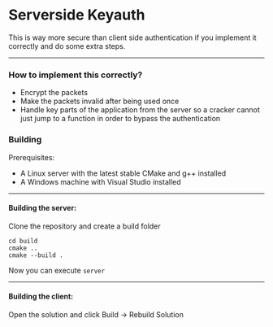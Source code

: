 Serverside Keyauth
====
This is way more secure than client side authentication if you implement it correctly and do some extra steps.

- - - -

### How to implement this correctly?
- Encrypt the packets
- Make the packets invalid after being used once
- Handle key parts of the application from the server so a cracker cannot just jump to a function in order to bypass the authentication

### Building

Prerequisites:
- A Linux server with the latest stable CMake and g++ installed
- A Windows machine with Visual Studio installed
- - - -
#### Building the server:
Clone the repository and create a build folder
```
cd build
cmake ..
cmake --build .
```
Now you can execute `server`
- - - -
#### Building the client:
Open the solution and click Build -> Rebuild Solution